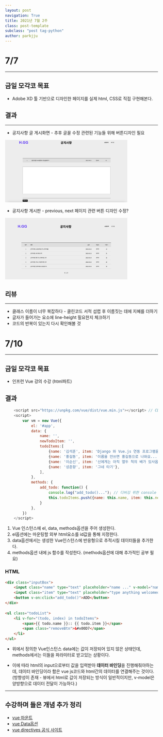 ```yaml
---
layout: post
navigation: True
title: 2021년 7월 2주
class: post-template
subclass: "post tag-python"
author: parkjju
---
```


# 7/7

---

## 금일 모각코 목표

- Adobe XD 툴 기반으로 디자인한 페이지를 실제 html, CSS로 직접 구현해본다.

## 결과

---

- 공지사항 글 게시화면 - 추후 글꼴 수정 관련된 기능들 위해 버튼디자인 필요

<img src="/assets/images/result2.png" height="50%" width="80%"/>

- 공지사항 게시판 - previous, next 페이지 관련 버튼 디자인 수정?

<img src="/assets/images/result1.png" height="50%" width="80%"/>

## 리뷰

---

- 클래스 이름이 너무 복잡하다 - 클린코드 서적 섭렵 후 이름짓는 데에 지혜를 더하기
- 글자가 들어가는 요소에 line-height 필요한지 체크하기
- 코드의 반복이 있는지 다시 확인해볼 것

# 7/10

---

## 금일 모각코 목표

- 인프런 Vue 강의 수강 (html파트)

## 결과

```js
    <script src="https://unpkg.com/vue/dist/vue.min.js"></script> // CDN
    <script>
        var vm = new Vue({
            el: '#app',
            data: {
                name: '',
                newTodoItem: '',
                todoItems:[
                    {name: '김석훈', item: 'Django 와 Vue.js 연동 프로그램을 만들고 있습니다.'},
                    {name: '홍길동', item: '이름을 안쓰면 홍길동으로 나와요...'},
                    {name: '이순신', item: '신에게는 아직 열두 척의 배가 있사옵니다.'},
                    {name: '성춘향', item: '그네 타기'},
                ],
            },
            methods: {
                add_todo: function() {
                    console.log("add_todo()..."); // 디버깅 위한 console log
                    this.todoItems.push({name: this.name, item: this.newTodoItem});
                }
            },
        })
    </script>
```

1. Vue 인스턴스에 el, data, methods옵션을 주어 생성한다.
2. el옵션에는 마운팅할 외부 html요소를 id값을 통해 지정한다.
3. data옵션에서는 생성한 Vue인스턴스에 반응형으로 추적시킬 데이터들을 추가한다.
4. methods옵션 내에 js 함수를 작성한다. (methods옵션에 대해 추가적인 공부 필요)

### HTML

```html
<div class="inputBox">
    <input class="name" type="text" placeholder="name ..." v-model="name">
    <input class="item" type="text" placeholder="type anything welcomed ..." v-model="newTodoItem">
    <button v-on:click="add_todo()">ADD</button>
</div>

<ul class="todoList">
    <li v-for="(todo, index) in todoItems">
        <span>{{ todo.name }}:: {{ todo.item }}</span>
        <span class="removeBtn">&#x00D7</span>
    </li>
</ul>
```

- 위에서 정의한 Vue인스턴스 data에는 값이 저장되어 있지 않은 상태인데, methods에서는 이들을 파라미터로 받고있는 상황이다.

- 이에 따라 html의 input으로부터 값을 입력받아 **데이터 바인딩**을 진행해줘야하는데, 데이터 바인딩이라 함은 vue js코드와 html간의 데이터를 연결해주는 것이다. (방향성이 존재 - 뷰에서 html로 값이 저장되는 방식이 일반적이지만, v-model은 양방향으로 데이터 전달이 가능하다.)

---

## 수강하며 들은 개념 추가 정리

- [vue 마운트](./mount)
- [vue Data옵션](./vueData)
- [vue directives 공식 사이트](https://vuejs.org/v2/api/#Directives)
